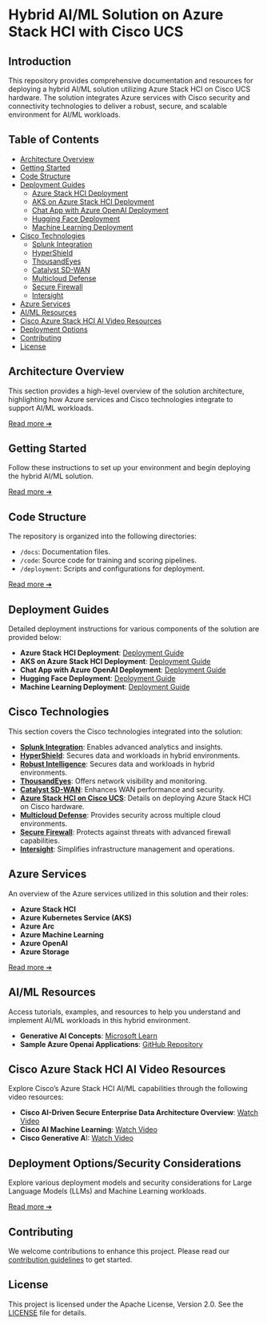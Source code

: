 # Hybrid AI/ML Solution on Azure Stack HCI with Cisco UCS

## Introduction

This repository provides comprehensive documentation and resources for deploying a hybrid AI/ML solution utilizing Azure Stack HCI on Cisco UCS hardware. The solution integrates Azure services with Cisco security and connectivity technologies to deliver a robust, secure, and scalable environment for AI/ML workloads.

## Table of Contents

- [Architecture Overview](#architecture-overview)
- [Getting Started](#getting-started)
- [Code Structure](#code-structure)
- [Deployment Guides](#deployment-guides)
  - [Azure Stack HCI Deployment](deployment/hci_deployment_guide.md)
  - [AKS on Azure Stack HCI Deployment](deployment/aks_deployment_guide.md)
  - [Chat App with Azure OpenAI Deployment](deployment/aoai_chat_deployment_guide.md)
  - [Hugging Face Deployment](deployment/hugging_face_guide.md)
  - [Machine Learning Deployment](deployment/ml_deployment_guide.md)
- [Cisco Technologies](#cisco-technologies)
  - [Splunk Integration](docs/cisco_splunk.md)
  - [HyperShield](docs/cisco_hypershield.md)
  - [ThousandEyes](docs/cisco_thousandeyes.md)
  - [Catalyst SD-WAN](docs/cisco_catalyst_sdwan.md)
  - [Multicloud Defense](docs/cisco_multicloud_defense.md)
  - [Secure Firewall](docs/cisco_secure_firewall.md)
  - [Intersight](docs/cisco_intersight.md)
- [Azure Services](#azure-services)
- [AI/ML Resources](#ai-ml-resources)
- [Cisco Azure Stack HCI AI Video Resources](#cisco-azure-stack-hci-ai-video-resources)
- [Deployment Options](#deployment-options)
- [Contributing](#contributing)
- [License](#license)

## Architecture Overview

This section provides a high-level overview of the solution architecture, highlighting how Azure services and Cisco technologies integrate to support AI/ML workloads.

[Read more ➔](docs/architecture_overview.md)

## Getting Started

Follow these instructions to set up your environment and begin deploying the hybrid AI/ML solution.

[Read more ➔](docs/getting_started.md)

## Code Structure

The repository is organized into the following directories:

- `/docs`: Documentation files.
- `/code`: Source code for training and scoring pipelines.
- `/deployment`: Scripts and configurations for deployment.

[Read more ➔](docs/code_structure.md)

## Deployment Guides

Detailed deployment instructions for various components of the solution are provided below:

- **Azure Stack HCI Deployment**: [Deployment Guide](deployment/hci_deployment_guide.md)
- **AKS on Azure Stack HCI Deployment**: [Deployment Guide](deployment/aks_deployment_guide.md)
- **Chat App with Azure OpenAI Deployment**: [Deployment Guide](deployment/aoai_chat_deployment_guide.md)
- **Hugging Face Deployment**: [Deployment Guide](deployment/hugging_face_guide.md)
- **Machine Learning Deployment**: [Deployment Guide](deployment/ml_deployment_guide.md)

## Cisco Technologies

This section covers the Cisco technologies integrated into the solution:

- **[Splunk Integration](docs/cisco_splunk.md)**: Enables advanced analytics and insights.
- **[HyperShield](docs/hypershield.md)**: Secures data and workloads in hybrid environments.
- **[Robust Intelligence](docs/robust_intelligence.md)**: Secures data and workloads in hybrid environments.
- **[ThousandEyes](docs/cisco_thousandeyes.md)**: Offers network visibility and monitoring.
- **[Catalyst SD-WAN](docs/cisco_catalyst_sdwan.md)**: Enhances WAN performance and security.
- **[Azure Stack HCI on Cisco UCS](docs/cisco_azure_stack_hci.md)**: Details on deploying Azure Stack HCI on Cisco hardware.
- **[Multicloud Defense](docs/cisco_multicloud_defense.md)**: Provides security across multiple cloud environments.
- **[Secure Firewall](docs/cisco_secure_firewall.md)**: Protects against threats with advanced firewall capabilities.
- **[Intersight](docs/cisco_intersight.md)**: Simplifies infrastructure management and operations.



## Azure Services

An overview of the Azure services utilized in this solution and their roles:

- **Azure Stack HCI**
- **Azure Kubernetes Service (AKS)**
- **Azure Arc**
- **Azure Machine Learning**
- **Azure OpenAI**
- **Azure Storage**

[Read more ➔](docs/azure_services.md)

## AI/ML Resources

Access tutorials, examples, and resources to help you understand and implement AI/ML workloads in this hybrid environment.
- **Generative AI Concepts**: [Microsoft Learn](https://learn.microsoft.com/azure/ai-services/openai/concepts/use-your-data)
- **Sample Azure Openai Applications**: [GitHub Repository](https://github.com/microsoft/sample-app-aoai-chatGPT)
  
## Cisco Azure Stack HCI AI Video Resources
Explore Cisco’s Azure Stack HCI AI/ML capabilities through the following video resources:

- **Cisco AI-Driven Secure Enterprise Data Architecture Overview**: [Watch Video](https://vimeo.com/1029648222?share=copy#t=0)  
- **Cisco AI Machine Learning**: [Watch Video](https://vimeo.com/1029723696?share=copy#t=0)  
- **Cisco Generative A**I: [Watch Video](https://vimeo.com/1029776033?share=copy#t=0)



## Deployment Options/Security Considerations

Explore various deployment models and security considerations for Large Language Models (LLMs) and Machine Learning workloads.

[Read more ➔](deployment/deployment_options.md)

## Contributing

We welcome contributions to enhance this project. Please read our [contribution guidelines](docs/CONTRIBUTING.md) to get started.

## License
This project is licensed under the Apache License, Version 2.0. See the [LICENSE](LICENSE) file for details.

